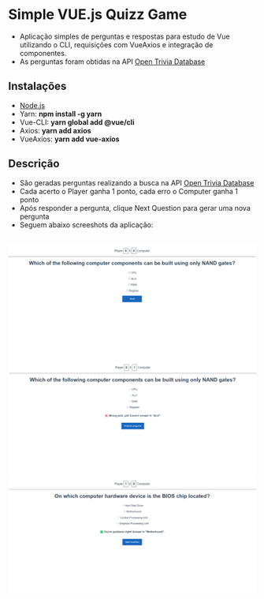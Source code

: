 # Simple VUE.js Quizz Game

- Aplicação simples de perguntas e respostas para estudo de Vue utilizando o CLI, requisições com VueAxios e integração de componentes.
- As perguntas foram obtidas na API [Open Trivia Database](https://opentdb.com/api_config.php)

## Instalações

- [Node.js](https://nodejs.org/en/download)
- Yarn: **npm install -g yarn**
- Vue-CLI: **yarn global add @vue/cli**
- Axios: **yarn add axios**
- VueAxios: **yarn add vue-axios**

## Descrição

- São geradas perguntas realizando a busca na API [Open Trivia Database](https://opentdb.com/api_config.php)
- Cada acerto o Player ganha 1 ponto, cada erro o Computer ganha 1 ponto
- Após responder a pergunta, clique Next Question para gerar uma nova pergunta
- Seguem abaixo screeshots da aplicação:
  
<br>
<img src="./samples/sample01.png">
<br>
<img src="./samples/sample02.png">
<br>
<img src="./samples/sample03.png">
<br>

